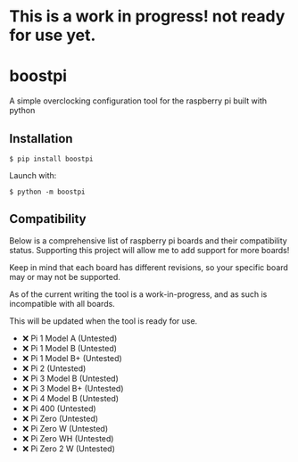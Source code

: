 # This is a work in progress! not ready for use yet.

# boostpi
A simple overclocking configuration tool for the raspberry pi built with python


## Installation
```
$ pip install boostpi
```

Launch with:

```
$ python -m boostpi
```

## Compatibility

Below is a comprehensive list of raspberry pi boards and their compatibility status. Supporting this project will allow me to add support for more boards!

Keep in mind that each board has different revisions, so your specific board may or may not be supported.

As of the current writing the tool is a work-in-progress, and as such is incompatible with all boards.

This will be updated when the tool is ready for use.

- ❌ Pi 1 Model A (Untested)
- ❌ Pi 1 Model B (Untested)
- ❌ Pi 1 Model B+ (Untested)
- ❌ Pi 2 (Untested)
- ❌ Pi 3 Model B (Untested)
- ❌ Pi 3 Model B+ (Untested)
- ❌ Pi 4 Model B (Untested)
- ❌ Pi 400 (Untested)
- ❌ Pi Zero (Untested)
- ❌ Pi Zero W (Untested)
- ❌ Pi Zero WH (Untested)
- ❌ Pi Zero 2 W (Untested)
